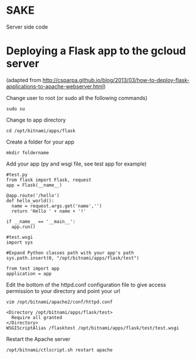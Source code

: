 # SAKE
Server side code

# Deploying a Flask app to the gcloud server
(adapted from http://csparpa.github.io/blog/2013/03/how-to-deploy-flask-applications-to-apache-webserver.html)

Change user to root (or sudo all the following commands)
````
sudo su
````
Change to app directory
````
cd /opt/bitnami/apps/flask
````

Create a folder for your app
````
mkdir foldername
````

Add your app (py and wsgi file, see test app for example)
````
#test.py
from flask import Flask, request
app = Flask(__name__)

@app.route('/hello')
def hello_world():
  name = request.args.get('name','')
  return 'Hello ' + name + '!'

if __name__ == '__main__':
  app.run()
````
````
#test.wsgi
import sys

#Expand Python classes path with your app's path
sys.path.insert(0, "/opt/bitnami/apps/flask/test")

from test import app
application = app
````

Edit the bottom of the httpd.conf configuration file to give access permission to your directory and point your url 
````
vim /opt/bitnami/apache2/conf/httpd.conf
````

````
<Directory /opt/bitnami/apps/flask/test>
  Require all granted
</Directory>
WSGIScriptAlias /flasktest /opt/bitnami/apps/flask/test/test.wsgi
````

Restart the Apache server
````
/opt/bitnami/ctlscript.sh restart apache
````
